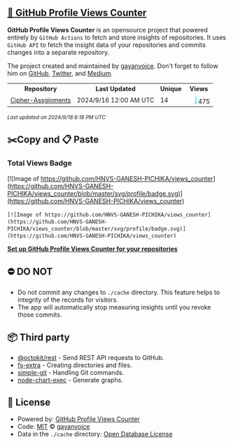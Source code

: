 ## [🚀 GitHub Profile Views Counter](https://github.com/gayanvoice/github-profile-views-counter)
**GitHub Profile Views Counter** is an opensource project that powered entirely by  `GitHub Actions` to fetch and store insights of repositories.
It uses `GitHub API` to fetch the insight data of your repositories and commits changes into a separate repository.

The project created and maintained by [gayanvoice](https://github.com/gayanvoice). Don't forget to follow him on [GitHub](https://github.com/gayanvoice), [Twitter](https://twitter.com/gayanvoice), and [Medium](https://gayanvoice.medium.com/).

<table>
	<tr>
		<th>
			Repository
		</th>
		<th>
			Last Updated
		</th>
		<th>
			Unique
		</th>
		<th>
			Views
		</th>
	</tr>
	<tr>
		<td>
			<a href="https://github.com/HNVS-GANESH-PICHIKA/views_counter/tree/master/readme/849790671/year.md">
				Cipher-Assginments
			</a>
		</td>
		<td>
			2024/9/16 12:00 AM UTC
		</td>
		<td>
			14
		</td>
		<td>
			<img alt="Response time graph" src="https://github.com/HNVS-GANESH-PICHIKA/views_counter/raw/master/graph/849790671/small/year.png" height="20"> 475
		</td>
	</tr>
</table>

<small><i>Last updated on 2024/9/18 6:18 PM UTC</i></small>

## ✂️Copy and 📋 Paste
### Total Views Badge
[![Image of https://github.com/HNVS-GANESH-PICHIKA/views_counter](https://github.com/HNVS-GANESH-PICHIKA/views_counter/blob/master/svg/profile/badge.svg)](https://github.com/HNVS-GANESH-PICHIKA/views_counter)

```readme
[![Image of https://github.com/HNVS-GANESH-PICHIKA/views_counter](https://github.com/HNVS-GANESH-PICHIKA/views_counter/blob/master/svg/profile/badge.svg)](https://github.com/HNVS-GANESH-PICHIKA/views_counter)
```
[**Set up GitHub Profile Views Counter for your repositories**](https://github.com/gayanvoice/github-profile-views-counter)
## ⛔ DO NOT
- Do not commit any changes to `./cache` directory. This feature helps to integrity of the records for visitors.
- The app will automatically stop measuring insights until you revoke those commits.
## 📦 Third party

- [@octokit/rest](https://www.npmjs.com/package/@octokit/rest) - Send REST API requests to GitHub.
- [fs-extra](https://www.npmjs.com/package/fs-extra) - Creating directories and files.
- [simple-git](https://www.npmjs.com/package/simple-git) - Handling Git commands.
- [node-chart-exec](https://www.npmjs.com/package/node-chart-exec) - Generate graphs.
## 📄 License
- Powered by: [GitHub Profile Views Counter](https://github.com/gayanvoice/github-profile-views-counter)
- Code: [MIT](./LICENSE) © [gayanvoice](https://github.com/gayanvoice)
- Data in the `./cache` directory: [Open Database License](https://opendatacommons.org/licenses/odbl/1-0/)